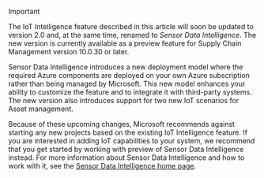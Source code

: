 > [!IMPORTANT]
> The IoT Intelligence feature described in this article will soon be updated to version 2.0 and, at the same time, renamed to *Sensor Data Intelligence*. The new version is currently available as a preview feature for Supply Chain Management version 10.0.30 or later.
>
> Sensor Data Intelligence introduces a new deployment model where the required Azure components are deployed on your own Azure subscription rather than being managed by Microsoft. This new model enhances your ability to customize the feature and to integrate it with third-party systems. The new version also introduces support for two new IoT scenarios for Asset management.
>
> Because of these upcoming changes, Microsoft recommends against starting any new projects based on the existing IoT Intelligence feature. If you are interested in adding IoT capabilities to your system, we recommend that you get started by working with preview of Sensor Data Intelligence instead. For more information about Sensor Data Intelligence and how to work with it, see the [Sensor Data Intelligence home page](/dynamics365/supply-chain/sensor-data-intelligence/sdi-home-page).
